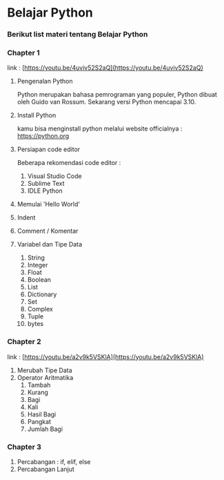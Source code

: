 # Belajar Python

### Berikut list materi tentang Belajar Python

### Chapter 1
link : [https://youtu.be/4uviv52S2aQ](https://youtu.be/4uviv52S2aQ)
1. Pengenalan Python

	Python merupakan bahasa pemrograman yang populer, Python dibuat oleh Guido van Rossum. Sekarang versi Python mencapai 3.10.

2. Install Python

	kamu bisa menginstall python melalui website officialnya : https://python.org

3. Persiapan code editor

	Beberapa rekomendasi code editor :
	1. Visual Studio Code 
	2. Sublime Text
	3. IDLE Python
	
4. Memulai 'Hello World'
5. Indent
6. Comment / Komentar
7. Variabel dan Tipe Data
	1. String
	2. Integer
	3. Float
	4. Boolean
	5. List
	6. Dictionary
	7. Set
	8. Complex
	9. Tuple
	10. bytes

### Chapter 2 
link : [https://youtu.be/a2v9k5VSKlA](https://youtu.be/a2v9k5VSKlA)
1. Merubah Tipe Data
2. Operator Aritmatika
	1. Tambah
	2. Kurang
	3. Bagi
	4. Kali
	5. Hasil Bagi
	6. Pangkat
	7. Jumlah Bagi
### Chapter 3
1. Percabangan : if, elif, else
2. Percabangan Lanjut

